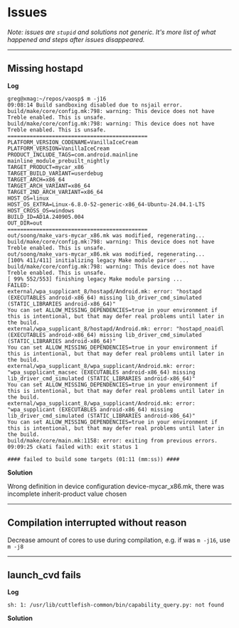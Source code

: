 # Issues

_Note: issues are `stupid` and solutions not generic. It's more list of what happened and steps after issues disappeared._


---
## Missing hostapd

**Log**
```
greg@xmag:~/repos/vaosp$ m -j16
09:08:14 Build sandboxing disabled due to nsjail error.
build/make/core/config.mk:798: warning: This device does not have Treble enabled. This is unsafe.
build/make/core/config.mk:798: warning: This device does not have Treble enabled. This is unsafe.
============================================
PLATFORM_VERSION_CODENAME=VanillaIceCream
PLATFORM_VERSION=VanillaIceCream
PRODUCT_INCLUDE_TAGS=com.android.mainline mainline_module_prebuilt_nightly
TARGET_PRODUCT=mycar_x86
TARGET_BUILD_VARIANT=userdebug
TARGET_ARCH=x86_64
TARGET_ARCH_VARIANT=x86_64
TARGET_2ND_ARCH_VARIANT=x86_64
HOST_OS=linux
HOST_OS_EXTRA=Linux-6.8.0-52-generic-x86_64-Ubuntu-24.04.1-LTS
HOST_CROSS_OS=windows
BUILD_ID=AD1A.240905.004
OUT_DIR=out
============================================
out/soong/make_vars-mycar_x86.mk was modified, regenerating...
build/make/core/config.mk:798: warning: This device does not have Treble enabled. This is unsafe.
out/soong/make_vars-mycar_x86.mk was modified, regenerating...
[100% 411/411] initializing legacy Make module parser ...
build/make/core/config.mk:798: warning: This device does not have Treble enabled. This is unsafe.
[ 99% 552/553] finishing legacy Make module parsing ...
FAILED: 
external/wpa_supplicant_8/hostapd/Android.mk: error: "hostapd (EXECUTABLES android-x86_64) missing lib_driver_cmd_simulated (STATIC_LIBRARIES android-x86_64)" 
You can set ALLOW_MISSING_DEPENDENCIES=true in your environment if this is intentional, but that may defer real problems until later in the build.
external/wpa_supplicant_8/hostapd/Android.mk: error: "hostapd_noaidl (EXECUTABLES android-x86_64) missing lib_driver_cmd_simulated (STATIC_LIBRARIES android-x86_64)" 
You can set ALLOW_MISSING_DEPENDENCIES=true in your environment if this is intentional, but that may defer real problems until later in the build.
external/wpa_supplicant_8/wpa_supplicant/Android.mk: error: "wpa_supplicant_macsec (EXECUTABLES android-x86_64) missing lib_driver_cmd_simulated (STATIC_LIBRARIES android-x86_64)" 
You can set ALLOW_MISSING_DEPENDENCIES=true in your environment if this is intentional, but that may defer real problems until later in the build.
external/wpa_supplicant_8/wpa_supplicant/Android.mk: error: "wpa_supplicant (EXECUTABLES android-x86_64) missing lib_driver_cmd_simulated (STATIC_LIBRARIES android-x86_64)" 
You can set ALLOW_MISSING_DEPENDENCIES=true in your environment if this is intentional, but that may defer real problems until later in the build.
build/make/core/main.mk:1158: error: exiting from previous errors.
09:09:25 ckati failed with: exit status 1

#### failed to build some targets (01:11 (mm:ss)) ####
```

**Solution**

Wrong definition in device configuration device-mycar_x86.mk, there was incomplete inherit-product value chosen


---
## Compilation interrupted without reason

Decrease amount of cores to use during compilation, e.g. if was `m -j16`, use `m -j8`


---
## launch_cvd fails

**Log**
```
sh: 1: /usr/lib/cuttlefish-common/bin/capability_query.py: not found
```

**Solution**

